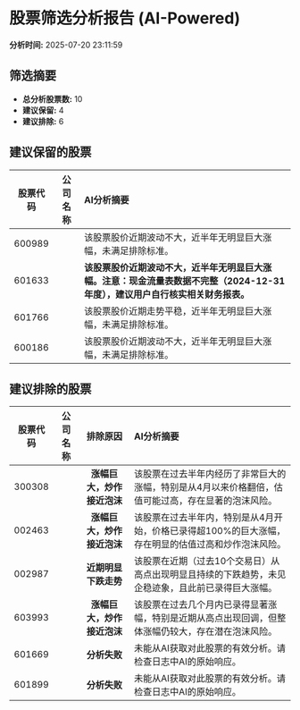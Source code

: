 # 股票筛选分析报告 (AI-Powered)

**分析时间:** 2025-07-20 23:11:59

## 筛选摘要

- **总分析股票数:** 10
- **建议保留:** 4
- **建议排除:** 6

## 建议保留的股票

| 股票代码 | 公司名称 | AI分析摘要 |
|:---:|:---:|:---|
| 600989 |  | 该股票股价近期波动不大，近半年无明显巨大涨幅，未满足排除标准。 |
| 601633 |  | **该股票股价近期波动不大，近半年无明显巨大涨幅。注意：现金流量表数据不完整（2024-12-31年度），建议用户自行核实相关财务报表。** |
| 601766 |  | 该股票股价近期走势平稳，近半年无明显巨大涨幅，未满足排除标准。 |
| 600186 |  | 该股票股价近期波动不大，近半年无明显巨大涨幅，未满足排除标准。 |

## 建议排除的股票

| 股票代码 | 公司名称 | 排除原因 | AI分析摘要 |
|:---:|:---:|:---:|:---|
| 300308 |  | **涨幅巨大，炒作接近泡沫** | 该股票在过去半年内经历了非常巨大的涨幅，特别是从4月以来价格翻倍，估值可能过高，存在显著的泡沫风险。 |
| 002463 |  | **涨幅巨大，炒作接近泡沫** | 该股票在过去半年内，特别是从4月开始，价格已录得超100%的巨大涨幅，存在明显的估值过高和炒作泡沫风险。 |
| 002987 |  | **近期明显下跌走势** | 该股票在近期（过去10个交易日）从高点出现明显且持续的下跌趋势，未见企稳迹象，且此前已录得巨大涨幅。 |
| 603993 |  | **涨幅巨大，炒作接近泡沫** | 该股票在过去几个月内已录得显著涨幅，特别是近期从高点出现回调，但整体涨幅仍较大，存在潜在泡沫风险。 |
| 601669 |  | **分析失败** | 未能从AI获取对此股票的有效分析。请检查日志中AI的原始响应。 |
| 601899 |  | **分析失败** | 未能从AI获取对此股票的有效分析。请检查日志中AI的原始响应。 |
